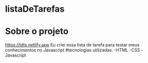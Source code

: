 # listaDeTarefas
# Sobre o projeto
https://ldts.netlify.app
Eu criei essa lista de tarefa para testar meus conhecimentos no Javascript
#tecnologias utilizadas.
-HTML
-CSS
-Javascript
